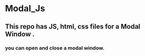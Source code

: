 # Modal_Js

## This repo has JS, html, css files for a Modal Window .

### you can open and close a modal window.
